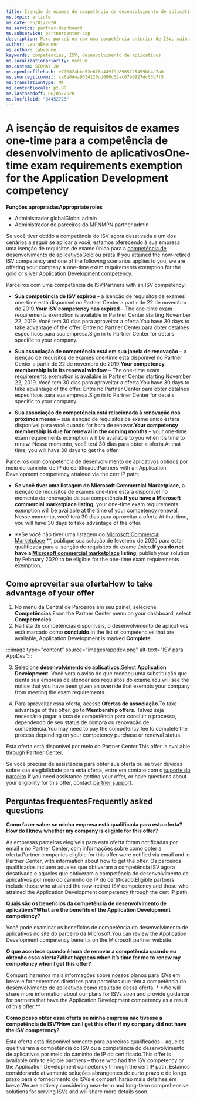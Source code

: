 ```yaml
---
title: Isenção de exames de competência de desenvolvimento de aplicativos
ms.topic: article
ms.date: 05/01/2020
ms.service: partner-dashboard
ms.subservice: partnercenter-csp
description: Para parceiros com uma competência anterior de ISV, saiba como obter uma isenção de requisitos de exame único para a competência do desenvolvimento de aplicativos
author: LauraBrenner
ms.author: labrenne
keywords: competências, ISV, desenvolvimento de aplicativos
ms.localizationpriority: medium
ms.custom: SEOMAY.20
ms.openlocfilehash: e7f0024bbd52e6f6a449f9d8965f25499bb4a7a0
ms.sourcegitcommit: ca6e0d4a9034120dd600c52ac67b9927dc63b7f5
ms.translationtype: MT
ms.contentlocale: pt-BR
ms.lasthandoff: 06/05/2020
ms.locfileid: "84452723"
---
```

# <a name="one-time-exam-requirements-exemption-for-the-application-development-competency"></a><span data-ttu-id="9d0fe-104">A isenção de requisitos de exames one-time para a competência de desenvolvimento de aplicativos</span><span class="sxs-lookup"><span data-stu-id="9d0fe-104">One-time exam requirements exemption for the Application Development competency</span></span>

<span data-ttu-id="9d0fe-105">**Funções apropriadas**</span><span class="sxs-lookup"><span data-stu-id="9d0fe-105">**Appropriate roles**</span></span>

- <span data-ttu-id="9d0fe-106">Administrador global</span><span class="sxs-lookup"><span data-stu-id="9d0fe-106">Global admin</span></span>
- <span data-ttu-id="9d0fe-107">Administrador de parceiros do MPN</span><span class="sxs-lookup"><span data-stu-id="9d0fe-107">MPN partner admin</span></span>

<span data-ttu-id="9d0fe-108">Se você tiver obtido a competência do ISV agora desativada e um dos cenários a seguir se aplicar a você, estamos oferecendo à sua empresa uma isenção de requisitos de exame único para a [competência de desenvolvimento de aplicativos](https://partner.microsoft.com/membership/application-development-competency)Gold ou prata.</span><span class="sxs-lookup"><span data-stu-id="9d0fe-108">If you attained the now-retired ISV competency and one of the following scenarios applies to you, we are offering your company a one-time exam requirements exemption for the gold or silver [Application Development competency](https://partner.microsoft.com/membership/application-development-competency).</span></span> 

<span data-ttu-id="9d0fe-109">Parceiros com uma competência de ISV:</span><span class="sxs-lookup"><span data-stu-id="9d0fe-109">Partners with an ISV competency:</span></span>

- <span data-ttu-id="9d0fe-110">**Sua competência de ISV expirou** – a isenção de requisitos de exames one-time está disponível no Partner Center a partir de 22 de novembro de 2019.</span><span class="sxs-lookup"><span data-stu-id="9d0fe-110">**Your ISV competency has expired** – The one-time exam requirements exemption is available in Partner Center starting November 22, 2019.</span></span> <span data-ttu-id="9d0fe-111">Você tem 30 dias para aproveitar a oferta.</span><span class="sxs-lookup"><span data-stu-id="9d0fe-111">You have 30 days to take advantage of the offer.</span></span> <span data-ttu-id="9d0fe-112">Entre no Partner Center para obter detalhes específicos para sua empresa.</span><span class="sxs-lookup"><span data-stu-id="9d0fe-112">Sign in to Partner Center for details specific to your company.</span></span>

- <span data-ttu-id="9d0fe-113">**Sua associação de competência está em sua janela de renovação** – a isenção de requisitos de exames one-time está disponível no Partner Center a partir de 22 de novembro de 2019.</span><span class="sxs-lookup"><span data-stu-id="9d0fe-113">**Your competency membership is in its renewal window** – The one-time exam requirements exemption is available in Partner Center starting November 22, 2019.</span></span> <span data-ttu-id="9d0fe-114">Você tem 30 dias para aproveitar a oferta.</span><span class="sxs-lookup"><span data-stu-id="9d0fe-114">You have 30 days to take advantage of the offer.</span></span> <span data-ttu-id="9d0fe-115">Entre no Partner Center para obter detalhes específicos para sua empresa.</span><span class="sxs-lookup"><span data-stu-id="9d0fe-115">Sign in to Partner Center for details specific to your company.</span></span>

- <span data-ttu-id="9d0fe-116">**Sua associação de competência está relacionada à renovação nos próximos meses** – sua isenção de requisitos de exame único estará disponível para você quando for hora de renovar.</span><span class="sxs-lookup"><span data-stu-id="9d0fe-116">**Your competency membership is due for renewal in the coming months** – your one-time exam requirements exemption will be available to you when it’s time to renew.</span></span> <span data-ttu-id="9d0fe-117">Nesse momento, você terá 30 dias para obter a oferta.</span><span class="sxs-lookup"><span data-stu-id="9d0fe-117">At that time, you will have 30 days to get the offer.</span></span>

<span data-ttu-id="9d0fe-118">Parceiros com competência de desenvolvimento de aplicativos obtidos por meio do caminho de IP de certificado:</span><span class="sxs-lookup"><span data-stu-id="9d0fe-118">Partners with an Application Development competency attained via the cert IP path:</span></span>

- <span data-ttu-id="9d0fe-119">**Se você tiver uma listagem do Microsoft Commercial Marketplace**, a isenção de requisitos de exames one-time estará disponível no momento da renovação da sua competência.</span><span class="sxs-lookup"><span data-stu-id="9d0fe-119">**If you have a Microsoft commercial marketplace listing**, your one-time exam requirements exemption will be available at the time of your competency renewal.</span></span> <span data-ttu-id="9d0fe-120">Nesse momento, você terá 30 dias para aproveitar a oferta.</span><span class="sxs-lookup"><span data-stu-id="9d0fe-120">At that time, you will have 30 days to take advantage of the offer.</span></span>

- <span data-ttu-id="9d0fe-121">\*\*Se você não tiver uma listagem do [Microsoft Commercial Marketplace](https://azure.microsoft.com/overview/commercial-marketplace/) \*\*, publique sua solução de fevereiro de 2020 para estar qualificada para a isenção de requisitos de exame único.</span><span class="sxs-lookup"><span data-stu-id="9d0fe-121">**If you do not have a [Microsoft commercial marketplace](https://azure.microsoft.com/overview/commercial-marketplace/) listing**, publish your solution by February 2020 to be eligible for the one-time exam requirements exemption.</span></span>

## <a name="how-to-take-advantage-of-your-offer"></a><span data-ttu-id="9d0fe-122">Como aproveitar sua oferta</span><span class="sxs-lookup"><span data-stu-id="9d0fe-122">How to take advantage of your offer</span></span>

1. <span data-ttu-id="9d0fe-123">No menu da Central de Parceiros em seu painel, selecione **Competências**.</span><span class="sxs-lookup"><span data-stu-id="9d0fe-123">From the Partner Center menu on your dashboard, select **Competencies**.</span></span>
2. <span data-ttu-id="9d0fe-124">Na lista de competências disponíveis, o desenvolvimento de aplicativos está marcado como **concluído**.</span><span class="sxs-lookup"><span data-stu-id="9d0fe-124">In the list of competencies that are available, Application Development is marked **Complete**.</span></span>

:::image type="content" source="images/appdev.png" alt-text="ISV para AppDev":::

3. <span data-ttu-id="9d0fe-126">Selecione **desenvolvimento de aplicativos**.</span><span class="sxs-lookup"><span data-stu-id="9d0fe-126">Select **Application Development**.</span></span> <span data-ttu-id="9d0fe-127">Você verá o aviso de que recebeu uma substituição que isenta sua empresa de atender aos requisitos do exame.</span><span class="sxs-lookup"><span data-stu-id="9d0fe-127">You will see the notice that you have been given an override that exempts your company from meeting the exam requirements.</span></span> 

4. <span data-ttu-id="9d0fe-128">Para aproveitar essa oferta, acesse **Ofertas de associação**.</span><span class="sxs-lookup"><span data-stu-id="9d0fe-128">To take advantage of this offer, go to **Membership offers**.</span></span> <span data-ttu-id="9d0fe-129">Talvez seja necessário pagar a taxa de competência para concluir o processo, dependendo de seu status de compra ou renovação de competência.</span><span class="sxs-lookup"><span data-stu-id="9d0fe-129">You may need to pay the competency fee to complete the process depending on your competency purchase or renewal status.</span></span> 

<span data-ttu-id="9d0fe-130">Esta oferta está disponível por meio do Partner Center.</span><span class="sxs-lookup"><span data-stu-id="9d0fe-130">This offer is available through Partner Center.</span></span>

<span data-ttu-id="9d0fe-131">Se você precisar de assistência para obter sua oferta ou se tiver dúvidas sobre sua elegibilidade para esta oferta, entre em contato com o [suporte do parceiro](https://partner.microsoft.com/Support).</span><span class="sxs-lookup"><span data-stu-id="9d0fe-131">If you need assistance getting your offer, or have questions about your eligibility for this offer, contact [partner support](https://partner.microsoft.com/Support).</span></span> 

## <a name="frequently-asked-questions"></a><span data-ttu-id="9d0fe-132">Perguntas frequentes</span><span class="sxs-lookup"><span data-stu-id="9d0fe-132">Frequently asked questions</span></span>

<span data-ttu-id="9d0fe-133">**Como fazer saber se minha empresa está qualificada para esta oferta?**</span><span class="sxs-lookup"><span data-stu-id="9d0fe-133">**How do I know whether my company is eligible for this offer?**</span></span>

<span data-ttu-id="9d0fe-134">As empresas parceiras elegíveis para esta oferta foram notificadas por email e no Partner Center, com informações sobre como obter a oferta.</span><span class="sxs-lookup"><span data-stu-id="9d0fe-134">Partner companies eligible for this offer were notified via email and in Partner Center, with information about how to get the offer.</span></span> <span data-ttu-id="9d0fe-135">Os parceiros qualificados incluem aqueles que obtiveram a competência ISV agora desativada e aqueles que obtiveram a competência do desenvolvimento de aplicativos por meio do caminho de IP do certificado.</span><span class="sxs-lookup"><span data-stu-id="9d0fe-135">Eligible partners include those who attained the now-retired ISV competency and those who attained the Application Development competency through the cert IP path.</span></span> 

<span data-ttu-id="9d0fe-136">**Quais são os benefícios da competência de desenvolvimento de aplicativos?**</span><span class="sxs-lookup"><span data-stu-id="9d0fe-136">**What are the benefits of the Application Development competency?**</span></span>

<span data-ttu-id="9d0fe-137">Você pode examinar os benefícios de competência do desenvolvimento de aplicativos no site do parceiro da Microsoft.</span><span class="sxs-lookup"><span data-stu-id="9d0fe-137">You can review the Application Development competency benefits on the Microsoft partner website.</span></span> 

<span data-ttu-id="9d0fe-138">**O que acontece quando é hora de renovar a competência quando eu obtenho essa oferta?**</span><span class="sxs-lookup"><span data-stu-id="9d0fe-138">**What happens when it’s time for me to renew my competency when I get this offer?**</span></span> 

<span data-ttu-id="9d0fe-139">Compartilharemos mais informações sobre nossos planos para ISVs em breve e forneceremos diretrizes para parceiros que têm a competência do desenvolvimento de aplicativos como resultado dessa oferta. \* \*</span><span class="sxs-lookup"><span data-stu-id="9d0fe-139">We will share more information about our plans for ISVs soon and provide guidance for partners that have the Application Development competency as a result of this offer.\*\*</span></span>  

<span data-ttu-id="9d0fe-140">**Como posso obter essa oferta se minha empresa não tivesse a competência de ISV?**</span><span class="sxs-lookup"><span data-stu-id="9d0fe-140">**How can I get this offer if my company did not have the ISV competency?**</span></span>

<span data-ttu-id="9d0fe-141">Esta oferta está disponível somente para parceiros qualificados – aqueles que tiveram a competência do ISV ou a competência do desenvolvimento de aplicativos por meio do caminho de IP do certificado.</span><span class="sxs-lookup"><span data-stu-id="9d0fe-141">This offer is available only to eligible partners – those who had the ISV competency or the Application Development competency through the cert IP path.</span></span> <span data-ttu-id="9d0fe-142">Estamos considerando ativamente soluções abrangentes de curto prazo e de longo prazo para o fornecimento de ISVs e compartilharão mais detalhes em breve.</span><span class="sxs-lookup"><span data-stu-id="9d0fe-142">We are actively considering near-term and long-term comprehensive solutions for serving ISVs and will share more details soon.</span></span> 


